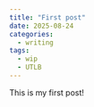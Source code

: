 ```yaml
---
title: "First post"
date: 2025-08-24
categories:
  - writing
tags:
  - wip
  - UTLB
---
```


This is my first post!